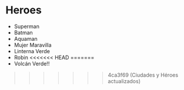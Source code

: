 # Heroes

* Superman
* Batman
* Aquaman
* Mujer Maravilla
* Linterna Verde
* Robin
<<<<<<< HEAD
=======
* Volcán Verde!!
>>>>>>> 4ca3f69 (Ciudades y Héroes actualizados)
